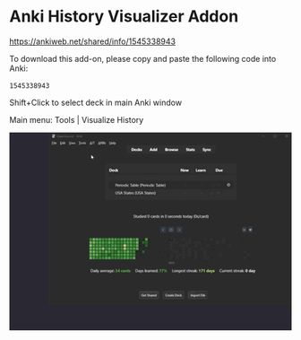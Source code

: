# Anki History Visualizer Addon

https://ankiweb.net/shared/info/1545338943

To download this add-on, please copy and paste the following code into Anki:

    1545338943

Shift+Click to select deck in main Anki window

Main menu: Tools | Visualize History

![Screenshot](docs/demo1.gif?raw=true)
